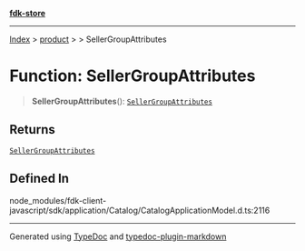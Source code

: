 [**fdk-store**](../../../README.md)
***

[Index](../../../API.md) > [product](../../README.md) > [<internal>](../README.md) > SellerGroupAttributes

# Function: SellerGroupAttributes

> **SellerGroupAttributes**(): [`SellerGroupAttributes`](../type-aliases/type-alias.SellerGroupAttributes.md)

## Returns

[`SellerGroupAttributes`](../type-aliases/type-alias.SellerGroupAttributes.md)

## Defined In

node\_modules/fdk-client-javascript/sdk/application/Catalog/CatalogApplicationModel.d.ts:2116

***
Generated using [TypeDoc](https://typedoc.org/) and [typedoc-plugin-markdown](https://www.npmjs.com/package/typedoc-plugin-markdown)
